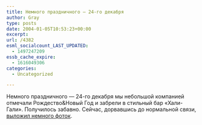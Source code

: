 ```yaml
---
title: Немного праздничного — 24-го декабря
author: Gray
type: posts
date: 2004-01-05T10:53:23+00:00
excerpt:
url: /4382
esml_socialcount_LAST_UPDATED:
  - 1497247209
essb_cache_expire:
  - 1616049306
categories:
  - Uncategorized

---
```








Немного праздничного &#8212; 24-го декабря мы небольшой компанией отмечали Рождество&Новый Год и забрели в стильный бар &#171;Хали-Гали&#187;. Получилось забавно. Сейчас, дорвавшись до нормальной связи, <a href="http://www.searchengines.ru/blog/gallery/christmas03" target="_blank">выложил немного фоток</a>.